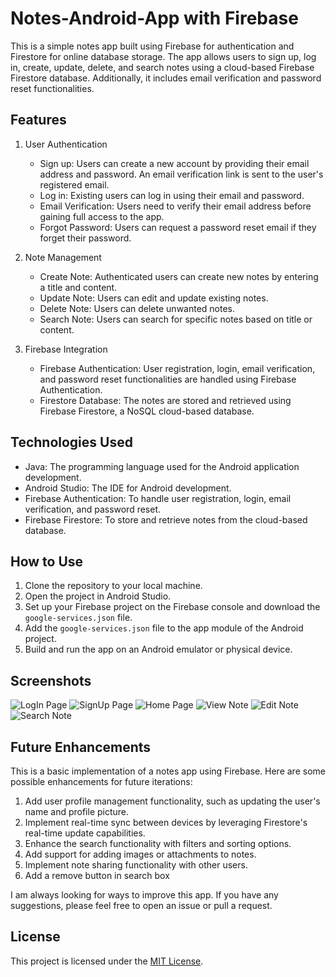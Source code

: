 # Notes-Android-App with Firebase


This is a simple notes app built using Firebase for authentication and Firestore for online database storage. The app allows users to sign up, log in, create, update, delete, and search notes using a cloud-based Firebase Firestore database. Additionally, it includes email verification and password reset functionalities.

## Features

1. User Authentication
   - Sign up: Users can create a new account by providing their email address and password. An email verification link is sent to the user's registered email.
   - Log in: Existing users can log in using their email and password.
   - Email Verification: Users need to verify their email address before gaining full access to the app.
   - Forgot Password: Users can request a password reset email if they forget their password.

2. Note Management
   - Create Note: Authenticated users can create new notes by entering a title and content.
   - Update Note: Users can edit and update existing notes.
   - Delete Note: Users can delete unwanted notes.
   - Search Note: Users can search for specific notes based on title or content.

3. Firebase Integration
   - Firebase Authentication: User registration, login, email verification, and password reset functionalities are handled using Firebase Authentication.
   - Firestore Database: The notes are stored and retrieved using Firebase Firestore, a NoSQL cloud-based database.

## Technologies Used

- Java: The programming language used for the Android application development.
- Android Studio: The IDE for Android development.
- Firebase Authentication: To handle user registration, login, email verification, and password reset.
- Firebase Firestore: To store and retrieve notes from the cloud-based database.

## How to Use

1. Clone the repository to your local machine.
2. Open the project in Android Studio.
3. Set up your Firebase project on the Firebase console and download the `google-services.json` file.
4. Add the `google-services.json` file to the app module of the Android project.
5. Build and run the app on an Android emulator or physical device.

## Screenshots
![LogIn Page](https://github.com/AvishkarWadbudhe/Notes-Android-App/assets/96787413/f0347de0-1ecc-42ea-b472-7d9d510af2f3)
![SignUp Page](https://github.com/AvishkarWadbudhe/Notes-Android-App/assets/96787413/e35bb88e-be9c-4df4-b241-677e21078f7c)
![Home Page](https://github.com/AvishkarWadbudhe/Notes-Android-App/assets/96787413/3707c091-e68d-49b0-a4c1-147000a749c1)
![View Note](https://github.com/AvishkarWadbudhe/Notes-Android-App/assets/96787413/11a3042f-e229-43a4-a8a9-7d076b801de5)
![Edit Note](https://github.com/AvishkarWadbudhe/Notes-Android-App/assets/96787413/bd0dd13e-4082-4cc4-9840-ac9558c9f15d)
![Search Note](https://github.com/AvishkarWadbudhe/Notes-Android-App/assets/96787413/00c6869b-8d34-468d-985a-5b4eee0a78f0)

## Future Enhancements

This is a basic implementation of a notes app using Firebase. Here are some possible enhancements for future iterations:

1. Add user profile management functionality, such as updating the user's name and profile picture.
2. Implement real-time sync between devices by leveraging Firestore's real-time update capabilities.
3. Enhance the search functionality with filters and sorting options.
4. Add support for adding images or attachments to notes.
5. Implement note sharing functionality with other users.
6. Add a remove button in search box

I am always looking for ways to improve this app. If you have any suggestions, please feel free to open an issue or pull a request.

## License

This project is licensed under the [MIT License](LICENSE).
